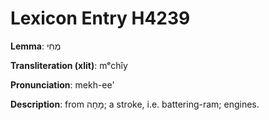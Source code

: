 # Lexicon Entry H4239

**Lemma**: מְחִי

**Transliteration (xlit)**: mᵉchîy

**Pronunciation**: mekh-ee'

**Description**:
from מָחָה; a stroke, i.e. battering-ram; engines.
